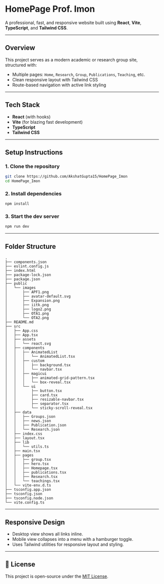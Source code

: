 # HomePage Prof. Imon 

A professional, fast, and responsive website built using **React**, **Vite**, **TypeScript**, and **Tailwind CSS**.

---

##  Overview

This project serves as a modern academic or research group site, structured with:

- Multiple pages: `Home`, `Research`, `Group`, `Publications`, `Teaching`, etc.
- Clean responsive layout with Tailwind CSS
- Route-based navigation with active link styling

---

##  Tech Stack

-  **React** (with hooks)
-  **Vite** (for blazing fast development)
-  **TypeScript**
-  **Tailwind CSS**

---

## Setup Instructions

### 1. Clone the repository

```bash
git clone https://github.com/AkshatGupta15/HomePage_Imon
cd HomePage_Imon
````

### 2. Install dependencies

```bash
npm install
```

### 3. Start the dev server

```bash
npm run dev
```

---

##  Folder Structure

```
.
├── components.json
├── eslint.config.js
├── index.html
├── package-lock.json
├── package.json
├── public
│   └── images
│       ├── APF1.png
│       ├── avatar-default.svg
│       ├── Expansion.png
│       ├── iitk.png
│       ├── logo2.png
│       ├── OTA1.png
│       └── OTA2.png
├── README.md
├── src
│   ├── App.css
│   ├── App.tsx
│   ├── assets
│   │   └── react.svg
│   ├── components
│   │   ├── AnimatedList
│   │   │   └── AnimatedList.tsx
│   │   ├── custom
│   │   │   ├── background.tsx
│   │   │   └── navbar.tsx
│   │   ├── magicui
│   │   │   ├── animated-grid-pattern.tsx
│   │   │   └── box-reveal.tsx
│   │   └── ui
│   │       ├── button.tsx
│   │       ├── card.tsx
│   │       ├── resizable-navbar.tsx
│   │       ├── separator.tsx
│   │       └── sticky-scroll-reveal.tsx
│   ├── data
│   │   ├── Groups.json
│   │   ├── news.json
│   │   ├── Publication.json
│   │   └── Research.json
│   ├── index.css
│   ├── layout.tsx
│   ├── lib
│   │   └── utils.ts
│   ├── main.tsx
│   ├── pages
│   │   ├── group.tsx
│   │   ├── hero.tsx
│   │   ├── Homepage.tsx
│   │   ├── publications.tsx
│   │   ├── Research.tsx
│   │   └── teachings.tsx
│   └── vite-env.d.ts
├── tsconfig.app.json
├── tsconfig.json
├── tsconfig.node.json
└── vite.config.ts
```

---





##  Responsive Design

* Desktop view shows all links inline.
* Mobile view collapses into a menu with a hamburger toggle.
* Uses Tailwind utilities for responsive layout and styling.

---



## 📄 License

This project is open-source under the [MIT License](LICENSE).
